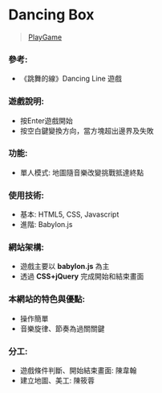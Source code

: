 # Dancing Box   
 > [PlayGame](https://junghc.github.io/dancingBox/)

### 參考:
  - 《跳舞的線》Dancing Line 遊戲

### 遊戲說明:
  - 按Enter遊戲開始
  - 按空白鍵變換方向，當方塊超出邊界及失敗
  
### 功能:
  - 單人模式: 地圖隨音樂改變挑戰抵達終點
  
### 使用技術:
  - 基本: HTML5, CSS, Javascript
  - 進階: Babylon.js
  
### 網站架構:
  - 遊戲主要以 **babylon.js** 為主
  - 透過 **CSS+jQuery** 完成開始和結束畫面
  
### 本網站的特色與優點:
  - 操作簡單
  - 音樂旋律、節奏為過關關鍵

### 分工:
  - 遊戲條件判斷、開始結束畫面: 陳韋翰
  - 建立地圖、美工: 陳筱蓉
